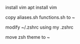 install vim
apt install vim

copy aliases.sh functions.sh to ~

modify ~/.zshrc using my .zshrc

move zsh theme to ~
